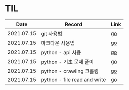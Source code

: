 # TIL

| Date       | Record                       | Link                                                         |
| ---------- | ---------------------------- | ------------------------------------------------------------ |
| 2021.07.15 | git 사용법                   | [go](https://github.com/jinsuSang/TIL/blob/main/git/git.md)  |
| 2021.07.15 | 마크다운 사용법              | [go](https://github.com/jinsuSang/TIL/blob/main/markdown/markdown.md) |
| 2021.07.15 | python - api 사용            | [go](https://github.com/jinsuSang/TIL/blob/main/python/api.md) |
| 2021.07.15 | python - 기초 문제 풀이      | [go](https://github.com/jinsuSang/TIL/blob/main/python/basic.md) |
| 2021.07.15 | python - crawling 크롤링     | [go](https://github.com/jinsuSang/TIL/blob/main/python/crawling.md) |
| 2021.07.15 | python - file read and write | [go](https://github.com/jinsuSang/TIL/blob/main/python/file_write.md) |

